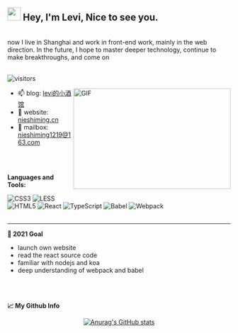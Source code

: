 <h2><img src="https://emojis.slackmojis.com/emojis/images/1531849430/4246/blob-sunglasses.gif?1531849430" width="30"/> Hey, I'm Levi,  Nice to see you.
</h2>
          
<br>

  <div>  now I live in Shanghai and work in front-end work, mainly in the web direction. In the future, I hope to master deeper technology, continue to make breakthroughs, and come on</div>

<br>

![visitors](https://visitor-badge.glitch.me/badge?page_id=nieshiming/nieshiming)

<img align="right" alt="GIF" src="https://github.com/abhisheknaiidu/abhisheknaiidu/raw/master/code.gif?raw=true" width=355 height=227 style="margin-bottom:20px" />

          
- 📫 blog: [levi的小酒馆](https://nieshiming.github.io/)
- 🔗 website: [nieshiming.cn](https://nieshiming.cn)
- 💬  mailbox: [nieshiming1219@163.com](mailto:nieshiming1219@163.com)


 <br>

 
 </br>

**Languages and Tools:**
<br>
<div>
  <img alt="CSS3" src="https://img.shields.io/badge/css3-%231572B6.svg?style=for-the-badge&logo=css3&logoColor=white"/>
  <img alt="LESS" src="https://img.shields.io/badge/LESS-hotpink.svg?style=for-the-badge&logo=LESS&logoColor=white"/>
  <img alt="HTML5" src="https://img.shields.io/badge/html5-%23E34F26.svg?style=for-the-badge&logo=html5&logoColor=white"/>
  <img alt="React" src="https://img.shields.io/badge/react-%2320232a.svg?style=for-the-badge&logo=react&logoColor=%2361DAFB"/>
  <img alt="TypeScript" src="https://img.shields.io/badge/typescript-%23007ACC.svg?style=for-the-badge&logo=typescript&logoColor=white"/>
  <img alt="Babel" src="https://img.shields.io/badge/Babel-F9DC3e?style=for-the-badge&logo=babel&logoColor=black" />
  <img alt="Webpack" src="https://img.shields.io/badge/webpack-%238DD6F9.svg?style=for-the-badge&logo=webpack&logoColor=black" />
</div>

<br>


-------
**📝 2021 Goal**
- launch own website
- read the react source code
- familiar with nodejs and koa
- deep understanding of webpack and babel


<br>
<br>

**📈 My Github Info** 

<div align="center">

[![Anurag's GitHub stats](https://github-readme-stats.vercel.app/api?username=nieshiming&theme=gotham)](https://github.com/anuraghazra/github-readme-stats)

</div>









